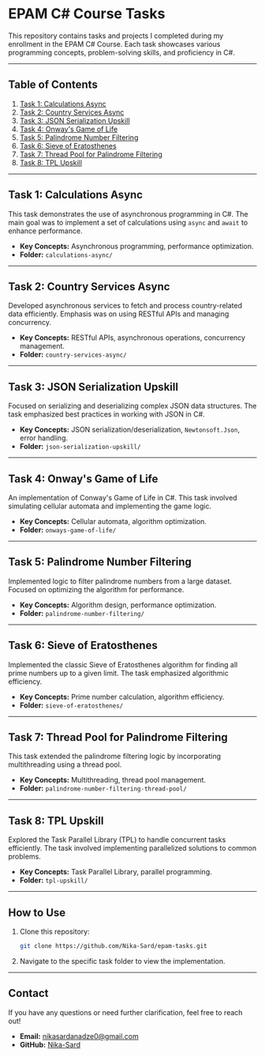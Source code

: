 # EPAM C# Course Tasks

This repository contains tasks and projects I completed during my enrollment in the EPAM C# Course. Each task showcases various programming concepts, problem-solving skills, and proficiency in C#.

---

## **Table of Contents**
1. [Task 1: Calculations Async](#task-1-calculations-async)
2. [Task 2: Country Services Async](#task-2-country-services-async)
3. [Task 3: JSON Serialization Upskill](#task-3-json-serialization-upskill)
4. [Task 4: Onway's Game of Life](#task-4-onways-game-of-life)
5. [Task 5: Palindrome Number Filtering](#task-5-palindrome-number-filtering)
6. [Task 6: Sieve of Eratosthenes](#task-6-sieve-of-eratosthenes)
7. [Task 7: Thread Pool for Palindrome Filtering](#task-7-thread-pool-for-palindrome-filtering)
8. [Task 8: TPL Upskill](#task-8-tpl-upskill)

---

## **Task 1: Calculations Async**
This task demonstrates the use of asynchronous programming in C#. The main goal was to implement a set of calculations using `async` and `await` to enhance performance.

- **Key Concepts:** Asynchronous programming, performance optimization.
- **Folder:** `calculations-async/`

---

## **Task 2: Country Services Async**
Developed asynchronous services to fetch and process country-related data efficiently. Emphasis was on using RESTful APIs and managing concurrency.

- **Key Concepts:** RESTful APIs, asynchronous operations, concurrency management.
- **Folder:** `country-services-async/`

---

## **Task 3: JSON Serialization Upskill**
Focused on serializing and deserializing complex JSON data structures. The task emphasized best practices in working with JSON in C#.

- **Key Concepts:** JSON serialization/deserialization, `Newtonsoft.Json`, error handling.
- **Folder:** `json-serialization-upskill/`

---

## **Task 4: Onway's Game of Life**
An implementation of Conway's Game of Life in C#. This task involved simulating cellular automata and implementing the game logic.

- **Key Concepts:** Cellular automata, algorithm optimization.
- **Folder:** `onways-game-of-life/`

---

## **Task 5: Palindrome Number Filtering**
Implemented logic to filter palindrome numbers from a large dataset. Focused on optimizing the algorithm for performance.

- **Key Concepts:** Algorithm design, performance optimization.
- **Folder:** `palindrome-number-filtering/`

---

## **Task 6: Sieve of Eratosthenes**
Implemented the classic Sieve of Eratosthenes algorithm for finding all prime numbers up to a given limit. The task emphasized algorithmic efficiency.

- **Key Concepts:** Prime number calculation, algorithm efficiency.
- **Folder:** `sieve-of-eratosthenes/`

---

## **Task 7: Thread Pool for Palindrome Filtering**
This task extended the palindrome filtering logic by incorporating multithreading using a thread pool.

- **Key Concepts:** Multithreading, thread pool management.
- **Folder:** `palindrome-number-filtering-thread-pool/`

---

## **Task 8: TPL Upskill**
Explored the Task Parallel Library (TPL) to handle concurrent tasks efficiently. The task involved implementing parallelized solutions to common problems.

- **Key Concepts:** Task Parallel Library, parallel programming.
- **Folder:** `tpl-upskill/`

---

## **How to Use**
1. Clone this repository:
   ```bash
   git clone https://github.com/Nika-Sard/epam-tasks.git
   ```
2. Navigate to the specific task folder to view the implementation.

---

## **Contact**
If you have any questions or need further clarification, feel free to reach out!

- **Email:** nikasardanadze0@gmail.com
- **GitHub:** [Nika-Sard](https://github.com/Nika-Sard)
